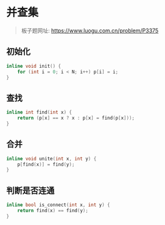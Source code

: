 # 并查集

> 板子题网址: https://www.luogu.com.cn/problem/P3375

## 初始化

```cpp
inline void init() {
    for (int i = 0; i < N; i++) p[i] = i;
}
```

## 查找

```cpp
inline int find(int x) {
    return (p[x] == x ? x : p[x] = find(p[x]));
}
```

## 合并

```cpp
inline void unite(int x, int y) {
    p[find(x)] = find(y);
}
```

## 判断是否连通

```cpp
inline bool is_connect(int x, int y) {
    return find(x) == find(y);
}
```
